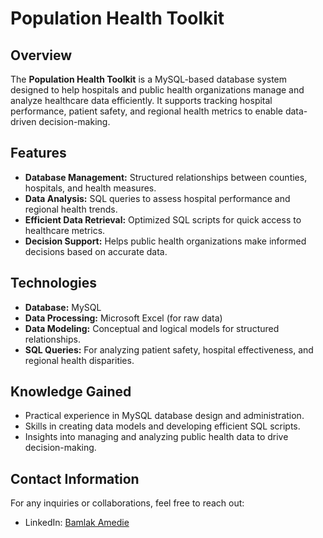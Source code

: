 # Population Health Toolkit

## Overview
The **Population Health Toolkit** is a MySQL-based database system designed to help hospitals and public health organizations manage and analyze healthcare data efficiently. It supports tracking hospital performance, patient safety, and regional health metrics to enable data-driven decision-making.

## Features
- **Database Management:** Structured relationships between counties, hospitals, and health measures.
- **Data Analysis:** SQL queries to assess hospital performance and regional health trends.
- **Efficient Data Retrieval:** Optimized SQL scripts for quick access to healthcare metrics.
- **Decision Support:** Helps public health organizations make informed decisions based on accurate data.

## Technologies
- **Database:** MySQL
- **Data Processing:** Microsoft Excel (for raw data)
- **Data Modeling:** Conceptual and logical models for structured relationships.
- **SQL Queries:** For analyzing patient safety, hospital effectiveness, and regional health disparities.

## Knowledge Gained
- Practical experience in MySQL database design and administration.
- Skills in creating data models and developing efficient SQL scripts.
- Insights into managing and analyzing public health data to drive decision-making.

## Contact Information
For any inquiries or collaborations, feel free to reach out:
- LinkedIn: [Bamlak Amedie](https://www.linkedin.com/in/bamlak-amedie/)


